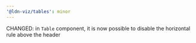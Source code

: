 ```yaml
---
'@ldn-viz/tables': minor
---
```


CHANGED: in `Table` component, it is now possible to disable the horizontal rule above the header